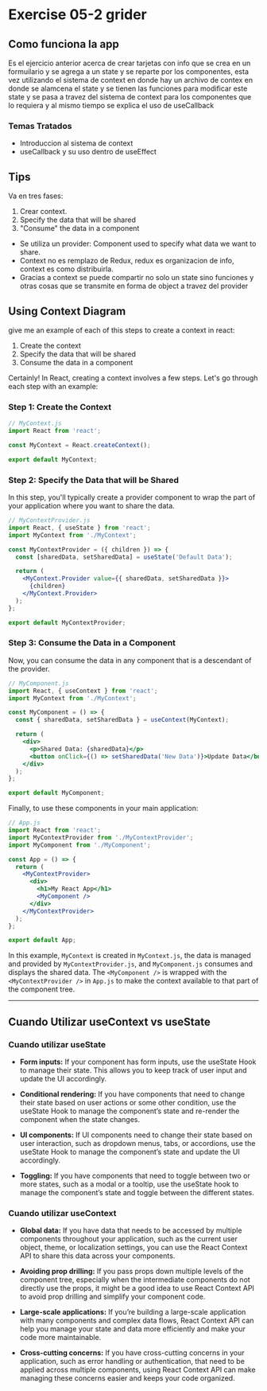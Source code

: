 # Exercise 05-2 grider

## Como funciona la app

Es el ejercicio anterior acerca de crear tarjetas con info que se crea en un formuilario y se agrega a un state y se reparte por los componentes, esta vez utilizando el sistema de context en donde hay un archivo de contex en donde se alamcena el state y se tienen las funciones para modificar este state y se pasa a travez del sistema de context para los componentes que lo requiera y al mismo tiempo se explica el uso de useCallback

### Temas Tratados

- Introduccion al sistema de context
- useCallback y su uso dentro de useEffect

## Tips

Va en tres fases:

1. Crear context.
2. Specify the data that will be shared
3. "Consume" the data in a component

- Se utiliza un provider: Component used to specify what data we want to share.
- Context no es remplazo de Redux, redux es organizacion de info, context es como distribuirla.
- Gracias a context se puede compartir no solo un state sino funciones y otras cosas que se transmite en forma de object a travez del provider

## Using Context Diagram

give me an example of each of this steps to create a context in react:

1. Create the context
2. Specify the data that will be shared
3. Consume the data in a component

Certainly! In React, creating a context involves a few steps. Let's go through each step with an example:

### Step 1: Create the Context

```jsx
// MyContext.js
import React from 'react';

const MyContext = React.createContext();

export default MyContext;
```

### Step 2: Specify the Data that will be Shared

In this step, you'll typically create a provider component to wrap the part of your application where you want to share the data.

```jsx
// MyContextProvider.js
import React, { useState } from 'react';
import MyContext from './MyContext';

const MyContextProvider = ({ children }) => {
  const [sharedData, setSharedData] = useState('Default Data');

  return (
    <MyContext.Provider value={{ sharedData, setSharedData }}>
      {children}
    </MyContext.Provider>
  );
};

export default MyContextProvider;
```

### Step 3: Consume the Data in a Component

Now, you can consume the data in any component that is a descendant of the provider.

```jsx
// MyComponent.js
import React, { useContext } from 'react';
import MyContext from './MyContext';

const MyComponent = () => {
  const { sharedData, setSharedData } = useContext(MyContext);

  return (
    <div>
      <p>Shared Data: {sharedData}</p>
      <button onClick={() => setSharedData('New Data')}>Update Data</button>
    </div>
  );
};

export default MyComponent;
```

Finally, to use these components in your main application:

```jsx
// App.js
import React from 'react';
import MyContextProvider from './MyContextProvider';
import MyComponent from './MyComponent';

const App = () => {
  return (
    <MyContextProvider>
      <div>
        <h1>My React App</h1>
        <MyComponent />
      </div>
    </MyContextProvider>
  );
};

export default App;
```

In this example, `MyContext` is created in `MyContext.js`, the data is managed and provided by `MyContextProvider.js`, and `MyComponent.js` consumes and displays the shared data. The `<MyComponent />` is wrapped with the `<MyContextProvider />` in `App.js` to make the context available to that part of the component tree.

***

## Cuando Utilizar useContext vs useState

### Cuando utilizar useState

- **Form inputs:** If your component has form inputs, use the useState Hook to manage their state. This allows you to keep track of user input and update the UI accordingly.

- **Conditional rendering:** If you have components that need to change their state based on user actions or some other condition, use the useState Hook to manage the component’s state and re-render the component when the state changes.

- **UI components:** If UI components need to change their state based on user interaction, such as dropdown menus, tabs, or accordions, use the useState Hook to manage the component’s state and update the UI accordingly.

- **Toggling:** If you have components that need to toggle between two or more states, such as a modal or a tooltip, use the useState hook to manage the component’s state and toggle between the different states.

### Cuando utilizar useContext

- **Global data:** If you have data that needs to be accessed by multiple components throughout your application, such as the current user object, theme, or localization settings, you can use the React Context API to share this data across your components.

- **Avoiding prop drilling:** If you pass props down multiple levels of the component tree, especially when the intermediate components do not directly use the props, it might be a good idea to use React Context API to avoid prop drilling and simplify your component code.

- **Large-scale applications:** If you’re building a large-scale application with many components and complex data flows, React Context API can help you manage your state and data more efficiently and make your code more maintainable.

- **Cross-cutting concerns:** If you have cross-cutting concerns in your application, such as error handling or authentication, that need to be applied across multiple components, using React Context API can make managing these concerns easier and keeps your code organized.
